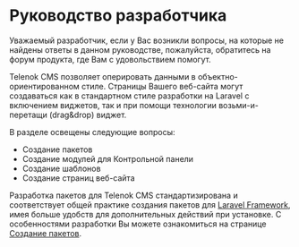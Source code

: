 # Руководство разработчика

Уважаемый разработчик, если у Вас возникли вопросы, на которые не найдены ответы в 
данном руководстве, пожалуйста, обратитесь на форум продукта, где Вам с удовольствием
помогут.

Telenok CMS позволяет оперировать данными в объектно-ориентированном стиле. Страницы 
Вашего веб-сайта могут создаваться как в стандартном стиле разработки на Laravel с включением
виджетов, так и при помощи технологии возьми-и-перетащи (drag&drop) виджет.

В разделе освещены следующие вопросы:

- Создание пакетов
- Создание модулей для Контрольной панели
- Создание шаблонов
- Создание страниц веб-сайта

Разработка пакетов для Telenok CMS стандартизирована и соответствует общей практике создания пакетов для 
[Laravel Framework](http://laravel.com/), имея больше удобств для дополнительных действий при установке. С особенностями 
разработки Вы можете ознакомиться на странице [Создание пакетов](#!/guide_developer_package).